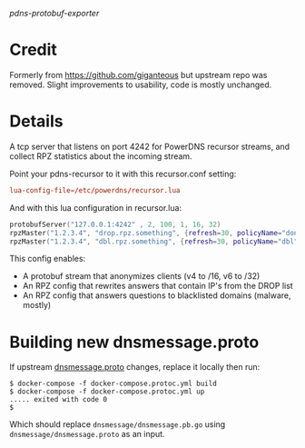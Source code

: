 *pdns-protobuf-exporter*

# Credit

Formerly from https://github.com/giganteous but upstream repo was removed. Slight improvements to usability, code is mostly unchanged.

# Details

A tcp server that listens on port 4242 for PowerDNS recursor streams, and collect RPZ statistics about the incoming stream.

Point your pdns-recursor to it with this recursor.conf setting:

```conf
lua-config-file=/etc/powerdns/recursor.lua
```

And with this lua configuration in recursor.lua:

```lua
protobufServer("127.0.0.1:4242" , 2, 100, 1, 16, 32)
rpzMaster("1.2.3.4", "drop.rpz.something", {refresh=30, policyName="dontrouteorpeer", defpol=Policy.Custom, defconfent="dropinfo.example.com"})
rpzMaster("1.2.3.4", "dbl.rpz.something", {refresh=30, policyName="dbl", defpol=Policy.Custom, defconfent="dblinfo.example.com"})
```

This config enables:

* A protobuf stream that anonymizes clients (v4 to /16, v6 to /32)
* An RPZ config that rewrites answers that contain IP's from the DROP list
* An RPZ config that answers questions to blacklisted domains (malware, mostly)

# Building new dnsmessage.proto

If upstream [dnsmessage.proto](https://github.com/PowerDNS/pdns/blob/master/pdns/dnsmessage.proto) changes, replace it locally then run:

```
$ docker-compose -f docker-compose.protoc.yml build
$ docker-compose -f docker-compose.protoc.yml up
..... exited with code 0
$
```

Which should replace `dnsmessage/dnsmessage.pb.go` using `dnsmessage/dnsmessage.proto` as an input.

